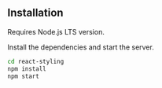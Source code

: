 ## Installation

Requires Node.js LTS version.

Install the dependencies and start the server.

```sh
cd react-styling
npm install
npm start
```
